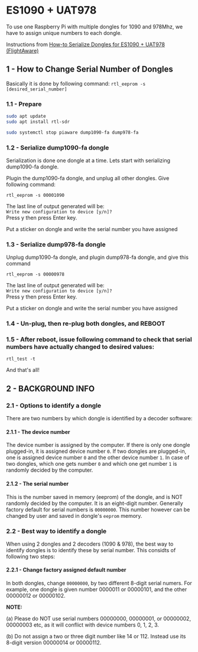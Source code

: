 # ES1090 + UAT978

To use one Raspberry Pi with multiple dongles for 1090 and 978Mhz, we have to assign unique numbers to each dongle.

Instructions from [How-to Serialize Dongles for ES1090 + UAT978 (FlightAware)](https://discussions.flightaware.com/t/how-to-serialize-dongles-for-es1090-uat978/48147)

## 1 - How to Change Serial Number of Dongles

Basically it is done by following command: `rtl_eeprom -s [desired_serial_number]`

### 1.1 - Prepare

```bash
sudo apt update
sudo apt install rtl-sdr

sudo systemctl stop piaware dump1090-fa dump978-fa
```

### 1.2 - Serialize dump1090-fa dongle

Serialization is done one dongle at a time.
Lets start with serializing dump1090-fa dongle.

Plugin the dump1090-fa dongle, and unplug all other dongles.
Give following command:

`rtl_eeprom -s 00001090`

The last line of output generated will be: \
`Write new configuration to device [y/n]?` \
Press y then press Enter  key.

Put a sticker on dongle and write the serial number you have assigned

### 1.3 - Serialize dump978-fa dongle

Unplug dump1090-fa dongle, and plugin dump978-fa dongle, and give this command

`rtl_eeprom -s 00000978`

The last line of output generated will be: \
`Write new configuration to device [y/n]?` \
Press y then press Enter key.

Put a sticker on dongle and write the serial number you have assigned

### 1.4 - Un-plug, then re-plug both dongles, and REBOOT

### 1.5 - After reboot, issue following command to check that serial numbers have actually changed to desired values:

`rtl_test -t`

And that's all!

## 2 - BACKGROUND INFO

### 2.1 - Options to identify a dongle

There are two numbers by which dongle is identified by a decoder software:

#### 2.1.1 - The device number

The device number is assigned by the computer. If there is only one dongle plugged-in, it is assigned device number `0`. If two dongles are plugged-in, one is assigned device number `0` and the other device number `1`.  In case of two dongles, which one gets number `0` and which one get number `1` is randomly decided by the computer.

#### 2.1.2 - The serial number

This is the number saved in memory (eeprom) of the dongle, and is NOT randomly decided by the computer. It is an eight-digit number. Generally factory default for serial numbers is `00000000`. This number however can be changed by user and saved in dongle's `eeprom` memory.

### 2.2 - Best way to identify a dongle
When using 2 dongles and 2 decoders (1090 & 978), the best way to identify dongles is to identify these by serial number. This considts of following two steps:

#### 2.2.1 - Change factory assigned default number

In both dongles, change `00000000`, by two different 8-digit serial numers. For example, one dongle is given number 0000011 or 00000101, and the other 00000012 or 00000102.

**NOTE:**

(a) Please do NOT use serial numbers 00000000, 00000001, or 00000002, 00000003 etc, as it will conflict with device numbers 0, 1, 2, 3.

(b) Do not assign a two or three digit number like  14 or 112. Instead use its 8-digit version 00000014 or 00000112.
